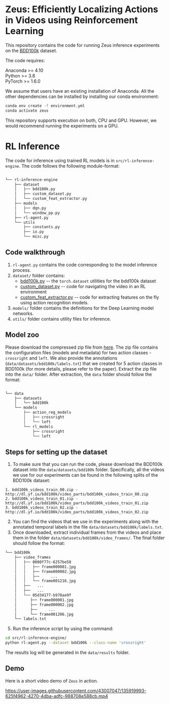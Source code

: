 # Zeus: Efficiently Localizing Actions in Videos using Reinforcement Learning


This repository contains the code for running Zeus inference experiments on the [BDD100k](https://www.bdd100k.com/) dataset.

The code requires:

Anaconda >= 4.10 \
Python >= 3.8 \
PyTorch >= 1.6.0

We assume that users have an existing installation of Anaconda. All the other dependencies can be installed by installing our conda environment:

```bash
conda env create -f environment.yml
conda activate zeus
```

This repository supports execution on both, CPU and GPU. However, we would recommend running the experiments on a GPU.




# RL Inference

The code for inference using trained RL models is in `src/rl-inference-engine`. The code follows the following module-format:

```bash

└── rl-inference-engine
    ├── dataset
    │   ├── bdd100k.py
    │   ├── custom_dataset.py
    │   └── custom_feat_extractor.py
    ├── models
    │   ├── dqn.py
    │   └── window_pp.py
    ├── rl-agent.py
    └── utils
        ├── constants.py
        ├── io.py
        └── misc.py
```

## Code walkthrough

1. `rl-agent.py` contains the code corresponding to the model inference process.
2. `dataset/` folder contains:
    * [bdd100k.py](src/rl-inference-engine/dataset/bdd100k.py) -- the `torch.dataset` utilities for the bdd100k dataset
    * [custom_dataset.py](src/rl-inference-engine/dataset/custom_dataset.py) -- code for navigating the video in an RL environment
    * [custom_feat_extractor.py](src/rl-inference-engine/dataset/custom_feat_extractor.py) -- code for extracting features on the fly using action recognition models.
3. `models/` folder contains the definitions for the Deep Learning model networks.
4. `utils/` folder contains utility files for inference.

## Model zoo

Please download the compressed zip file from [here](https://www.dropbox.com/s/qmrzkh60l0g3dlr/data.zip?dl=0).
The zip file contains the configuration files (models and metadata) for two action classes - `crossright` and `left`. We also provide the annotations (`data/datasets/bdd100k/labels.txt`) that we created for 5 action classes in BDD100k (for more details, please refer to the paper). Extract the zip file into the `data/` folder. After extraction, the `data` folder should follow the format:

```bash

└── data
    ├── datasets
    │   └── bdd100k
    └── models
        ├── action_reg_models
        │   ├── crossright
        │   └── left
        └── rl_models
            ├── crossright
            └── left
```

## Steps for setting up the dataset

1. To make sure that you can run the code, please download the BDD100k dataset into the `data/datasets/bdd100k` folder. Specifically, all the videos we use for our experiments can be found in the following splits of the BDD100k dataset:
```
1. bdd100k_videos_train_00.zip - http://dl.yf.io/bdd100k/video_parts/bdd100k_videos_train_00.zip
2. bdd100k_videos_train_01.zip - http://dl.yf.io/bdd100k/video_parts/bdd100k_videos_train_01.zip
3. bdd100k_videos_train_02.zip - http://dl.yf.io/bdd100k/video_parts/bdd100k_videos_train_02.zip
```
2. You can find the videos that we use in the experiments along with the annotated temporal labels in the  file `data/datasets/bdd100k/labels.txt`.
3. Once downloaded, extract individual frames from the videos and place them in the folder `data/datasets/bdd100k/video_frames/`. The final folder should follow the format:

```bash
└── bdd100k
    ├── video_frames
    │   ├── 0000f77c-6257be58
    │   │   ├── frame000001.jpg
    │   │   ├── frame000002.jpg
    │   │   ├──     ...
    │   │   └── frame001216.jpg
    │   ├──   ...
    │   ├──   ...
    │   └── 05d34177-b978ae9f
    │      ├── frame000001.jpg
    │      ├── frame000002.jpg
    │      ├──     ...
    │      └── frame001206.jpg
    └── labels.txt

```

5. Run the inference script by using the command:
```bash
cd src/rl-inference-engine/
python rl-agent.py --dataset bdd100k --class-name 'crossright'
```

The results log will be generated in the `data/results` folder.

## Demo

Here is a short video demo of `Zeus` in action.

https://user-images.githubusercontent.com/43007047/135919993-625f4962-4270-4dba-adfc-988708e588cb.mp4
